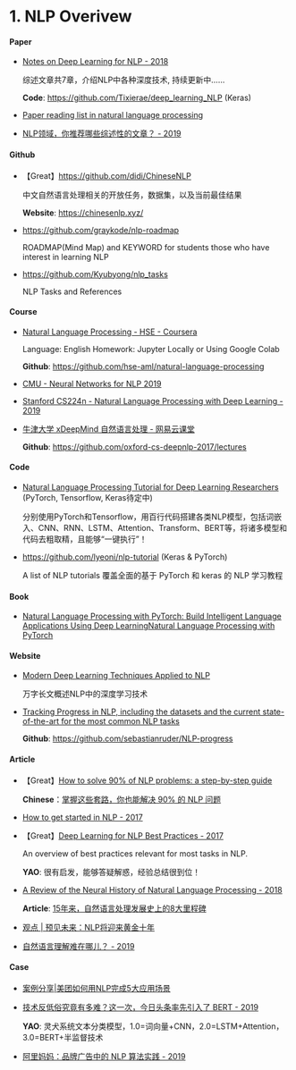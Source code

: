 # 1. NLP Overivew

#### Paper

- [Notes on Deep Learning for NLP - 2018](https://arxiv.org/abs/1808.09772)

    综述文章共7章，介绍NLP中各种深度技术, 持续更新中……

    **Code**: <https://github.com/Tixierae/deep_learning_NLP> (Keras)

- [Paper reading list in natural language processing](https://github.com/iwangjian/Paper-Reading)

- [NLP领域，你推荐哪些综述性的文章？ - 2019](https://www.zhihu.com/question/355125622)


#### Github

- 【Great】<https://github.com/didi/ChineseNLP>

    中文自然语言处理相关的开放任务，数据集，以及当前最佳结果

    **Website**: <https://chinesenlp.xyz/>

- <https://github.com/graykode/nlp-roadmap>

    ROADMAP(Mind Map) and KEYWORD for students those who have interest in learning NLP

- <https://github.com/Kyubyong/nlp_tasks>

    NLP Tasks and References


#### Course

- [Natural Language Processing - HSE - Coursera](https://www.coursera.org/learn/language-processing)

    Language: English   Homework: Jupyter Locally or Using Google Colab

    **Github**: <https://github.com/hse-aml/natural-language-processing>

- [CMU - Neural Networks for NLP 2019](https://phontron.com/class/nn4nlp2019/index.html)

- [Stanford CS224n - Natural Language Processing with Deep Learning - 2019](http://web.stanford.edu/class/cs224n/)

- [牛津大学 xDeepMind 自然语言处理 - 网易云课堂](https://study.163.com/course/introduction.htm?courseId=1004336028)

    **Github**: <https://github.com/oxford-cs-deepnlp-2017/lectures>


#### Code

- [Natural Language Processing Tutorial for Deep Learning Researchers](https://github.com/graykode/nlp-tutorial) (PyTorch, Tensorflow, Keras待定中)

  分别使用PyTorch和Tensorflow，用百行代码搭建各类NLP模型，包括词嵌入、CNN、RNN、LSTM、Attention、Transform、BERT等，将诸多模型和代码去粗取精，且能够“一键执行”！

- <https://github.com/lyeoni/nlp-tutorial> (Keras & PyTorch)

    A list of NLP tutorials  覆盖全面的基于 PyTorch 和 keras 的 NLP 学习教程


#### Book

- [Natural Language Processing with PyTorch: Build Intelligent Language Applications Using Deep LearningNatural Language Processing with PyTorch](https://github.com/joosthub/PyTorchNLPBook)


#### Website

- [Modern Deep Learning Techniques Applied to NLP](https://nlpoverview.com)

    万字长文概述NLP中的深度学习技术

- [Tracking Progress in NLP, including the datasets and the current state-of-the-art for the most common NLP tasks](https://nlpprogress.com/)

    **Github**: <https://github.com/sebastianruder/NLP-progress>


#### Article

- 【Great】[How to solve 90% of NLP problems: a step-by-step guide](https://blog.insightdatascience.com/how-to-solve-90-of-nlp-problems-a-step-by-step-guide-fda605278e4e)

    **Chinese**：[掌握这些套路，你也能解决 90% 的 NLP 问题](https://mp.weixin.qq.com/s?__biz=MzI3ODgwODA2MA==&mid=2247486090&idx=1&sn=1b1da4b81aaff47c5cc4128a4e31889c)

- [How to get started in NLP - 2017](https://towardsdatascience.com/how-to-get-started-in-nlp-6a62aa4eaeff)

- 【Great】[Deep Learning for NLP Best Practices - 2017](http://ruder.io/deep-learning-nlp-best-practices/index.html)

    An overview of best practices relevant for most tasks in NLP.

    **YAO**: 很有启发，能够答疑解惑，经验总结很到位！

- [A Review of the Neural History of Natural Language Processing - 2018](http://blog.aylien.com/a-review-of-the-recent-history-of-natural-language-processing/)

    **Article**: [15年来，自然语言处理发展史上的8大里程碑](https://cloud.tencent.com/developer/news/329628)

- [观点 | 预见未来：NLP将迎来黄金十年](https://mp.weixin.qq.com/s?__biz=MzAxMzA2MDYxMw==&mid=2651567692&idx=1&sn=8b7c84fbc4ecd9cb566365d8ea2eeb9b)

- [自然语言理解难在哪儿？ - 2019](https://zhuanlan.zhihu.com/p/96801863)


#### Case

- [案例分享|美团如何用NLP完成5大应用场景](https://cloud.tencent.com/developer/article/1107169)

- [技术反低俗究竟有多难？这一次，今日头条率先引入了 BERT - 2019](https://mp.weixin.qq.com/s?__biz=MzA3MzI4MjgzMw==&mid=2650767073&idx=2&sn=78b1122d8c1e0a601b427a0e4380c1e5)

    **YAO**: 灵犬系统文本分类模型，1.0=词向量+CNN，2.0=LSTM+Attention，3.0=BERT+半监督技术

- [阿里妈妈：品牌广告中的 NLP 算法实践 - 2019](https://mp.weixin.qq.com/s?__biz=MzU1NTMyOTI4Mw==&mid=2247494094&idx=1&sn=4c32130746752039fba45a5ba6b7eedb)

